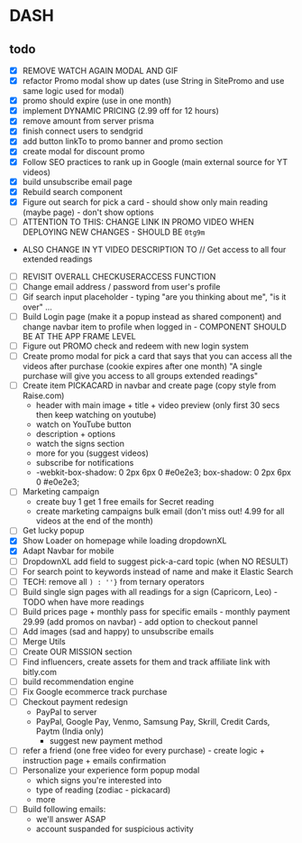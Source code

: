 # DASH

## todo

- [x] REMOVE WATCH AGAIN MODAL AND GIF
- [x] refactor Promo modal show up dates (use String in SitePromo and use same logic used for modal)
- [x] promo should expire (use in one month)
- [x] implement DYNAMIC PRICING (2.99 off for 12 hours)
- [x] remove amount from server prisma
- [x] finish connect users to sendgrid
- [x] add button linkTo to promo banner and promo section
- [x] create modal for discount promo
- [x] Follow SEO practices to rank up in Google (main external source for YT videos)
- [x] build unsubscribe email page
- [x] Rebuild search component
- [x] Figure out search for pick a card - should show only main reading (maybe page) - don't show options
- [ ] ATTENTION TO THIS: CHANGE LINK IN PROMO VIDEO WHEN DEPLOYING NEW CHANGES - SHOULD BE `0tg9m`
- ALSO CHANGE IN YT VIDEO DESCRIPTION TO // Get access to all four extended readings
- [ ] REVISIT OVERALL CHECKUSERACCESS FUNCTION
- [ ] Change email address / password from user's profile
- [ ] Gif search input placeholder - typing "are you thinking about me", "is it over" ...
- [ ] Build Login page (make it a popup instead as shared component) and change navbar item to profile when logged in - COMPONENT SHOULD BE AT THE APP FRAME LEVEL
- [ ] Figure out PROMO check and redeem with new login system
- [ ] Create promo modal for pick a card that says that you can access all the videos after purchase (cookie expires after one month) "A single purchase will give you access to all groups extended readings"
- [ ] Create item PICKACARD in navbar and create page (copy style from Raise.com)
  - header with main image + title + video preview (only first 30 secs then keep watching on youtube)
  - watch on YouTube button
  - description + options
  - watch the signs section
  - more for you (suggest videos)
  - subscribe for notifications
  - -webkit-box-shadow: 0 2px 6px 0 #e0e2e3; box-shadow: 0 2px 6px 0 #e0e2e3;
- [ ] Marketing campaign
	- create buy 1 get 1 free emails for Secret reading
	- create marketing campaigns bulk email (don't miss out! 4.99 for all videos at the end of the month)
- [ ] Get lucky popup
- [x] Show Loader on homepage while loading dropdownXL
- [x] Adapt Navbar for mobile
- [ ] DropdownXL add field to suggest pick-a-card topic (when NO RESULT)
- [ ] For search point to keywords instead of name and make it Elastic Search
- [ ] TECH: remove all `) : ''}` from ternary operators
- [ ] Build single sign pages with all readings for a sign (Capricorn, Leo) - TODO when have more readings
- [ ] Build prices page + monthly pass for specific emails - monthly payment 29.99 (add promos on navbar) - add option to checkout pannel
- [ ] Add images (sad and happy) to unsubscribe emails
- [ ] Merge Utils
- [ ] Create OUR MISSION section
- [ ] Find influencers, create assets for them and track affiliate link with bitly.com
- [ ] build recommendation engine
- [ ] Fix Google ecommerce track purchase
- [ ] Checkout payment redesign 
  - PayPal to server
  - PayPal, Google Pay, Venmo, Samsung Pay, Skrill, Credit Cards, Paytm (India only)
    - suggest new payment method 
- [ ] refer a friend (one free video for every purchase) - create logic + instruction page + emails confirmation
- [ ] Personalize your experience form popup modal
  - which signs you're interested into
  - type of reading (zodiac - pickacard)
  - more
- [ ] Build following emails: 
	- we'll answer ASAP
	- account suspanded for suspicious activity
